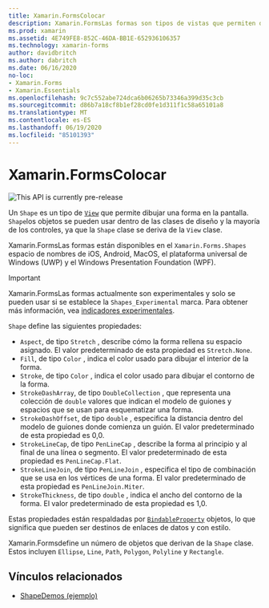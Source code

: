```yaml
---
title: Xamarin.FormsColocar
description: Xamarin.FormsLas formas son tipos de vistas que permiten dibujar formas en la pantalla.
ms.prod: xamarin
ms.assetid: 4E749FE8-852C-46DA-BB1E-652936106357
ms.technology: xamarin-forms
author: davidbritch
ms.author: dabritch
ms.date: 06/16/2020
no-loc:
- Xamarin.Forms
- Xamarin.Essentials
ms.openlocfilehash: 9c7c552abe724dca6b06265b73346a399d35c3cb
ms.sourcegitcommit: d86b7a18cf8b1ef28cd0fe1d311f1c58a65101a8
ms.translationtype: MT
ms.contentlocale: es-ES
ms.lasthandoff: 06/19/2020
ms.locfileid: "85101393"
---
```

# <a name="xamarinforms-shapes"></a>Xamarin.FormsColocar

![](~/media/shared/preview.png "This API is currently pre-release")

Un `Shape` es un tipo de [`View`](xref:Xamarin.Forms.View) que permite dibujar una forma en la pantalla. `Shape`los objetos se pueden usar dentro de las clases de diseño y la mayoría de los controles, ya que la `Shape` clase se deriva de la `View` clase.

Xamarin.FormsLas formas están disponibles en el `Xamarin.Forms.Shapes` espacio de nombres de iOS, Android, MacOS, el plataforma universal de Windows (UWP) y el Windows Presentation Foundation (WPF).

> [!IMPORTANT]
> Xamarin.FormsLas formas actualmente son experimentales y solo se pueden usar si se establece la `Shapes_Experimental` marca. Para obtener más información, vea [indicadores experimentales](~/xamarin-forms/internals/experimental-flags.md).

`Shape` define las siguientes propiedades:

- `Aspect`, de tipo `Stretch` , describe cómo la forma rellena su espacio asignado. El valor predeterminado de esta propiedad es `Stretch.None`.
- `Fill`, de tipo `Color` , indica el color usado para dibujar el interior de la forma.
- `Stroke`, de tipo `Color` , indica el color usado para dibujar el contorno de la forma.
- `StrokeDashArray`, de tipo `DoubleCollection` , que representa una colección de `double` valores que indican el modelo de guiones y espacios que se usan para esquematizar una forma.
- `StrokeDashOffset`, de tipo `double` , especifica la distancia dentro del modelo de guiones donde comienza un guión. El valor predeterminado de esta propiedad es 0,0.
- `StrokeLineCap`, de tipo `PenLineCap` , describe la forma al principio y al final de una línea o segmento. El valor predeterminado de esta propiedad es `PenLineCap.Flat`.
- `StrokeLineJoin`, de tipo `PenLineJoin` , especifica el tipo de combinación que se usa en los vértices de una forma. El valor predeterminado de esta propiedad es `PenLineJoin.Miter`.
- `StrokeThickness`, de tipo `double` , indica el ancho del contorno de la forma. El valor predeterminado de esta propiedad es 1,0.

Estas propiedades están respaldadas por [`BindableProperty`](xref:Xamarin.Forms.BindableProperty) objetos, lo que significa que pueden ser destinos de enlaces de datos y con estilo.

Xamarin.Formsdefine un número de objetos que derivan de la `Shape` clase. Estos incluyen `Ellipse`, `Line`, `Path`, `Polygon`, `Polyline` y `Rectangle`.

## <a name="related-links"></a>Vínculos relacionados

- [ShapeDemos (ejemplo)](https://github.com/xamarin/xamarin-forms-samples/tree/master/UserInterface/ShapesDemos/)
